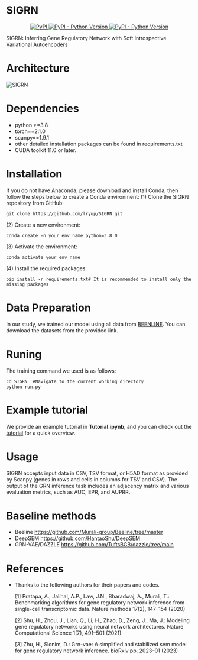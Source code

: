 # SIGRN
<p align="center">
     </a>
    <a href="https://pypi.org/project/scSIGRN/0.0.7/">
        <img alt="PyPI" src="https://img.shields.io/badge/SIGRN-0.0.7-blue" />
    </a>
    <a href="https://pypi.org/project/scSIGRN/0.0.7/">
        <img alt="PyPI - Python Version" src="https://img.shields.io/badge/python->V.3.8-red" />
    </a>
        <a href="https://pypi.org/project/scSIGRN/0.0.7/">
        <img alt="PyPI - Python Version" src="https://img.shields.io/badge/tutorial-package-green" />
    </a>
    
</p>
SIGRN: Inferring Gene Regulatory Network with Soft Introspective Variational Autoencoders

# Architecture

![SIGRN](/images/SIGRN_arc.png)

# Dependencies
- python >=3.8
- torch==2.1.0
- scanpy==1.9.1
- other detailed installation packages can be found in requirements.txt
- CUDA toolkit 11.0 or later.

# Installation
If you do not have Anaconda, please download and install Conda, then follow the steps below to create a Conda environment:
  (1) Clone the SIGRN repository from GitHub:
```
git clone https://github.com/lryup/SIGRN.git
```
  (2) Create a new environment:
```
conda create -n your_env_name python=3.8.0
  ```
  (3) Activate the environment:
```
conda activate your_env_name
 ```
  (4) Install the required packages:
 ```
pip install -r requirements.txt# It is recommended to install only the missing packages
 ```

# Data Preparation
In our study, we trained our model using all data from [BEENLINE](https://bcb.cs.tufts.edu/DAZZLE/BEELINE.zip).
You can download the datasets from the provided link. 
# Runing
The training command we used is as follows:
```
cd SIGRN  #Navigate to the current working directory
python run.py
```
# Example tutorial

We provide an example tutorial  in **Tutorial.ipynb**, and you can
check out the [tutorial](https://github.com/lryup/SIGRN/blob/main/Tutorial.ipynb) for a quick overview.


# Usage

SIGRN accepts input data in CSV, TSV format, or H5AD format as provided by Scanpy (genes in rows and cells in columns for TSV and CSV). The output of the  GRN inference task includes an adjacency matrix and various evaluation metrics, such as AUC, EPR, and AUPRR.

# Baseline methods
- Beeline https://github.com/Murali-group/Beeline/tree/master
- DeepSEM https://github.com/HantaoShu/DeepSEM
- GRN-VAE/DAZZLE https://github.com/TuftsBCB/dazzle/tree/main

# References

- Thanks to the following authors for their papers and codes.

  [1] Pratapa, A., Jalihal, A.P., Law, J.N., Bharadwaj, A., Murali, T.: Benchmarking algorithms for gene regulatory network inference from single-cell transcriptomic data. Nature methods 17(2), 147–154 (2020)

  [2] Shu, H., Zhou, J., Lian, Q., Li, H., Zhao, D., Zeng, J., Ma, J.: Modeling gene regulatory networks using neural network architectures. Nature Computational Science 1(7), 491–501 (2021)

  [3] Zhu, H., Slonim, D.: Grn-vae: A simplified and stabilized sem model for gene regulatory network inference. bioRxiv pp. 2023–01 (2023)

  
